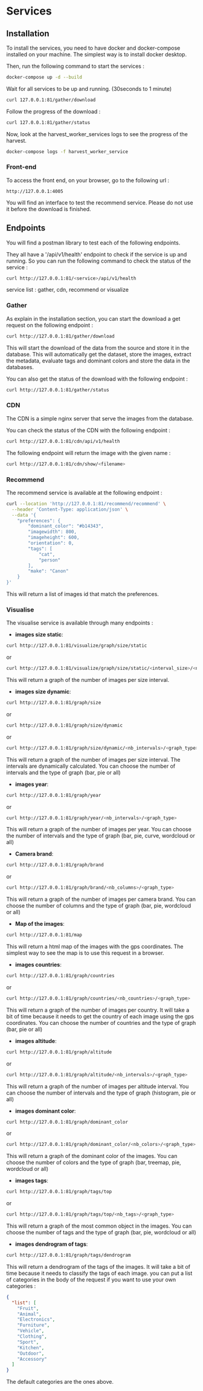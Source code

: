 # Services

## Installation

To install the services, you need to have docker and docker-compose installed on your machine.
The simplest way is to install docker desktop.

Then, run the following command to start the services :

```bash
docker-compose up -d --build
```

Wait for all services to be up and running. (30seconds to 1 minute)

```bash
curl 127.0.0.1:81/gather/download
```

Follow the progress of the download :

```bash
curl 127.0.0.1:81/gather/status
```

Now, look at the harvest_worker_services logs to see the progress of the harvest.

```bash
docker-compose logs -f harvest_worker_service
```

### Front-end

To access the front end, on your browser, go to the following url :

```
http://127.0.0.1:4005
```

You will find an interface to test the recommend service.
Please do not use it before the download is finished.

## Endpoints

You will find a postman library to test each of the following endpoints.

They all have a '/api/v1/health' endpoint to check if the service is up and running.
So you can run the following command to check the status of the service :

```bash
curl http://127.0.0.1:81/<service>/api/v1/health
```

service list : gather, cdn, recommend or visualize

### Gather

As explain in the installation section, you can start the download a get request on the following endpoint :

```bash
curl http://127.0.0.1:81/gather/download
```

This will start the download of the data from the source and store it in the database.
This will automatically get the dataset, store the images, extract the metadata,
evaluate tags and dominant colors and store the data in the databases.

You can also get the status of the download with the following endpoint :

```bash
curl http://127.0.0.1:81/gather/status
```

### CDN

The CDN is a simple nginx server that serve the images from the database.

You can check the status of the CDN with the following endpoint :

```bash
curl http://127.0.0.1:81/cdn/api/v1/health
```

The following endpoint will return the image with the given name :

```bash
curl http://127.0.0.1:81/cdn/show/<filename>
```

### Recommend

The recommend service is available at the following endpoint :

```bash
curl --location 'http://127.0.0.1:81/recommend/recommend' \
  --header 'Content-Type: application/json' \
  --data '{
    "preferences": {
        "dominant_color": "#b14343",
        "imagewidth": 800,
        "imageheight": 600,
        "orientation": 0,
        "tags": [
            "cat",
            "person"
        ],
        "make": "Canon"
    }
}'
```

This will return a list of images id that match the preferences.

### Visualise

The visualise service is available through many endpoints :

- **images size static**:

```bash
curl http://127.0.0.1:81/visualize/graph/size/static
```

or

```bash
curl http://127.0.0.1:81/visualize/graph/size/static/<interval_size>/<nb_intervals>
```

This will return a graph of the number of images per size interval.

- **images size dynamic**:

```bash
curl http://127.0.0.1:81/graph/size
```

or

```bash
curl http://127.0.0.1:81/graph/size/dynamic
```

or

```bash
curl http://127.0.0.1:81/graph/size/dynamic/<nb_intervals>/<graph_type>
```

This will return a graph of the number of images per size interval.
The intervals are dynamically calculated.
You can choose the number of intervals and the type of graph (bar, pie or all)

- **images year**:

```bash
curl http://127.0.0.1:81/graph/year
```

or

```bash
curl http://127.0.0.1:81/graph/year/<nb_intervals>/<graph_type>
```

This will return a graph of the number of images per year.
You can choose the number of intervals and the type of graph (bar, pie, curve, wordcloud or all)

- **Camera brand**:

```bash
curl http://127.0.0.1:81/graph/brand
```

or

```bash
curl http://127.0.0.1:81/graph/brand/<nb_columns>/<graph_type>
```

This will return a graph of the number of images per camera brand.
You can choose the number of columns and the type of graph (bar, pie, wordcloud or all)

- **Map of the images**:

```bash
curl http://127.0.0.1:81/map
```

This will return a html map of the images with the gps coordinates.
The simplest way to see the map is to use this request in a browser.

- **images countries**:

```bash
curl http://127.0.0.1:81/graph/countries
```

or

```bash
curl http://127.0.0.1:81/graph/countries/<nb_countries>/<graph_type>
```

This will return a graph of the number of images per country.
It will take a bit of time because it needs to get the country of each image using the gps coordinates.
You can choose the number of countries and the type of graph (bar, pie or all)

- **images altitude**:

```bash
curl http://127.0.0.1:81/graph/altitude
```

or

```bash
curl http://127.0.0.1:81/graph/altitude/<nb_intervals>/<graph_type>
```

This will return a graph of the number of images per altitude interval.
You can choose the number of intervals and the type of graph (histogram, pie or all)

- **images dominant color**:

```bash
curl http://127.0.0.1:81/graph/dominant_color
```

or

```bash
curl http://127.0.0.1:81/graph/dominant_color/<nb_colors>/<graph_type>
```

This will return a graph of the dominant color of the images.
You can choose the number of colors and the type of graph (bar, treemap, pie, wordcloud or all)

- **images tags**:

```bash
curl http://127.0.0.1:81/graph/tags/top
```

or

```bash
curl http://127.0.0.1:81/graph/tags/top/<nb_tags>/<graph_type>
```

This will return a graph of the most common object in the images.
You can choose the number of tags and the type of graph (bar, pie, wordcloud or all)

- **images dendrogram of tags**:

```bash
curl http://127.0.0.1:81/graph/tags/dendrogram
```

This will return a dendrogram of the tags of the images.
It will take a bit of time because it needs to classify the tags of each image.
you can put a list of categories in the body of the request if you want to use your own categories :

```json
{
  "list": [
    "Fruit",
    "Animal",
    "Electronics",
    "Furniture",
    "Vehicle",
    "Clothing",
    "Sport",
    "Kitchen",
    "Outdoor",
    "Accessory"
  ]
}
```

The default categories are the ones above.










